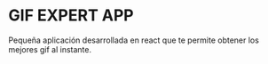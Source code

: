 # GIF EXPERT APP
Pequeña aplicación desarrollada en react que te permite obtener los mejores gif al instante.
